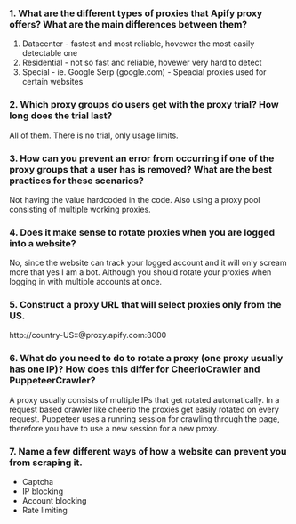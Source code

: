 ### 1. What are the different types of proxies that Apify proxy offers? What are the main differences between them?

1. Datacenter - fastest and most reliable, hovewer the most easily detectable one
2. Residential - not so fast and reliable, hovewer very hard to detect
3. Special - ie. Google Serp (google.com) - Speacial proxies used for certain websites

### 2. Which proxy groups do users get with the proxy trial? How long does the trial last?

All of them. There is no trial, only usage limits.

### 3. How can you prevent an error from occurring if one of the proxy groups that a user has is removed? What are the best practices for these scenarios?

Not having the value hardcoded in the code. Also using a proxy pool consisting of multiple working proxies.

### 4. Does it make sense to rotate proxies when you are logged into a website?

No, since the website can track your logged account and it will only scream more that yes I am a bot. Although you should rotate your proxies when logging in with multiple accounts at once.

### 5. Construct a proxy URL that will select proxies only from the US.

http://country-US:<username>:<password>@proxy.apify.com:8000

### 6. What do you need to do to rotate a proxy (one proxy usually has one IP)? How does this differ for CheerioCrawler and PuppeteerCrawler?

A proxy usually consists of multiple IPs that get rotated automatically. In a request based crawler like cheerio the proxies get easily rotated on every request. Puppeteer uses a running session for crawling through the page, therefore you have to use a new session for a new proxy.

### 7. Name a few different ways of how a website can prevent you from scraping it.

-   Captcha
-   IP blocking
-   Account blocking
-   Rate limiting
